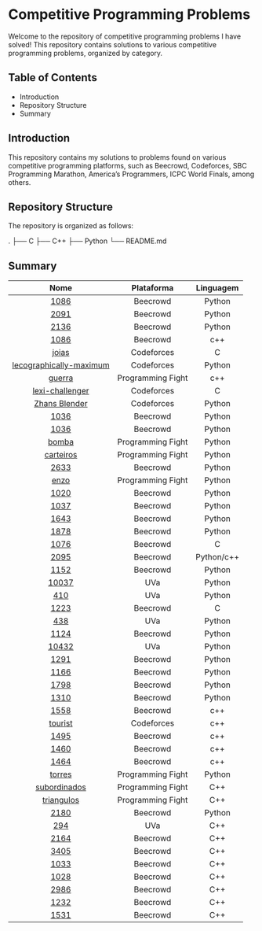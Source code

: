 # Competitive Programming Problems

Welcome to the repository of competitive programming problems I have solved! This repository contains solutions to various competitive programming problems, organized by category.

## Table of Contents

- Introduction
- Repository Structure
- Summary

## Introduction

This repository contains my solutions to problems found on various competitive programming platforms, such as Beecrowd, Codeforces, SBC Programming Marathon, America’s Programmers, ICPC World Finals, among others.

## Repository Structure

The repository is organized as follows:

.
├── C
├── C++
├── Python
└── README.md

## Summary

| Nome               | Plataforma       | Linguagem        |
|:------------------:|:----------------:|:----------------:|
| [1086](https://judge.beecrowd.com.br/pt/problems/view/1086) | Beecrowd    | Python    |
| [2091](https://judge.beecrowd.com.br/pt/problems/view/2091) | Beecrowd    | Python    |
| [2136](https://judge.beecrowd.com.br/pt/problems/view/2136) | Beecrowd    | Python    |
| [1086](https://judge.beecrowd.com.br/pt/problems/view/1086) | Beecrowd    | c++    |
| [joias](https://codeforces.com/gym/105327/problem/E) | Codeforces    | C    |
| [lecographically-maximum](https://codeforces.com/gym/105327/problem/L) | Codeforces    | Python   |
| [guerra](https://cp.nextline.com.br/problem/14) | Programming Fight    | c++   |
| [lexi-challenger](https://codeforces.com/gym/104555/problem/L) | Codeforces    | C   |
| [Zhans Blender](https://codeforces.com/problemset/problem/2013/A) | Codeforces    | Python   |
| [1036](https://judge.beecrowd.com/pt/problems/view/1036) | Beecrowd    | Python   |
| [1036](https://judge.beecrowd.com/pt/problems/view/1036) | Beecrowd    | Python   |
| [bomba](https://cp.nextline.com.br/problem/9) | Programming Fight    | Python   |
| [carteiros](https://cp.nextline.com.br/problem/10) | Programming Fight    | Python   |
| [2633](https://judge.beecrowd.com/pt/problems/view/2633) | Beecrowd    | Python   |
| [enzo](https://cp.nextline.com.br/problem/16) | Programming Fight    | Python   |
| [1020](https://judge.beecrowd.com/pt/problems/view/1020) | Beecrowd    | Python   |
| [1037](https://judge.beecrowd.com/pt/problems/view/1037) | Beecrowd    | Python   |
| [1643](https://judge.beecrowd.com/pt/problems/view/1643) | Beecrowd    | Python   |
| [1878](https://judge.beecrowd.com/pt/problems/view/1878) | Beecrowd    | Python   |
| [1076](https://judge.beecrowd.com/pt/problems/view/1076) | Beecrowd    | C   |
| [2095](https://judge.beecrowd.com/pt/problems/view/2095) | Beecrowd    | Python/c++   |
| [1152](https://judge.beecrowd.com/pt/problems/view/1152) | Beecrowd    | Python   |
| [10037](https://onlinejudge.org/index.php?option=onlinejudge&Itemid=8&page=show_problem&problem=978) | UVa    | Python   |
| [410](https://onlinejudge.org/index.php?option=onlinejudge&Itemid=8&page=show_problem&problem=351) | UVa    | Python   |
| [1223](https://judge.beecrowd.com/pt/problems/view/1223) | Beecrowd    | C   |
| [438](https://onlinejudge.org/index.php?option=onlinejudge&Itemid=8&page=show_problem&problem=438) | UVa    | Python   |
| [1124](https://judge.beecrowd.com/pt/problems/view/1124) | Beecrowd    | Python   |
| [10432](https://onlinejudge.org/index.php?option=onlinejudge&Itemid=8&page=show_problem&problem=10432) | UVa    | Python   |
| [1291](https://judge.beecrowd.com/pt/problems/view/1291) | Beecrowd    | Python   |
| [1166](https://judge.beecrowd.com/pt/problems/view/1166) | Beecrowd    | Python   |
| [1798](https://judge.beecrowd.com/pt/problems/view/1798) | Beecrowd    | Python   |
| [1310](https://judge.beecrowd.com/pt/problems/view/1310) | Beecrowd    | Python   |
| [1558](https://judge.beecrowd.com/pt/problems/view/1558) | Beecrowd    | c++   |
| [tourist](https://codeforces.com/contest/76/problem/F) | Codeforces    | c++   |
| [1495](https://judge.beecrowd.com/pt/problems/view/1495) | Beecrowd    | c++   |
| [1460](https://judge.beecrowd.com/pt/problems/view/1460) | Beecrowd    | c++   |
| [1464](https://judge.beecrowd.com/pt/problems/view/1464) | Beecrowd    | c++   |
| [torres](https://cp.nextline.com.br/problem/34) | Programming Fight    | Python  |
| [subordinados](https://cp.nextline.com.br/problem/33) | Programming Fight    | C++  |
| [triangulos](https://cp.nextline.com.br/problem/36) | Programming Fight    | C++  |
| [2180](https://judge.beecrowd.com/pt/problems/view/2180) | Beecrowd    | Python   |
| [294](https://onlinejudge.org/index.php?option=onlinejudge&Itemid=8&page=show_problem&problem=294) | UVa    | C++   |
| [2164](https://judge.beecrowd.com/pt/problems/view/2164) | Beecrowd    | C++   |
| [3405](https://judge.beecrowd.com/pt/problems/view/3405) | Beecrowd    | C++   |
| [1033](https://judge.beecrowd.com/pt/problems/view/1033) | Beecrowd    | C++   |
| [1028](https://judge.beecrowd.com/pt/problems/view/1028) | Beecrowd    | C++   |
| [2986](https://judge.beecrowd.com/pt/problems/view/2986) | Beecrowd    | C++   |
| [1232](https://judge.beecrowd.com/pt/problems/view/1232) | Beecrowd    | C++   |
| [1531](https://judge.beecrowd.com/pt/problems/view/1531) | Beecrowd    | C++   |

